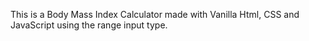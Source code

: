 This is a Body Mass Index Calculator made with Vanilla Html, CSS and JavaScript using the range input type.
